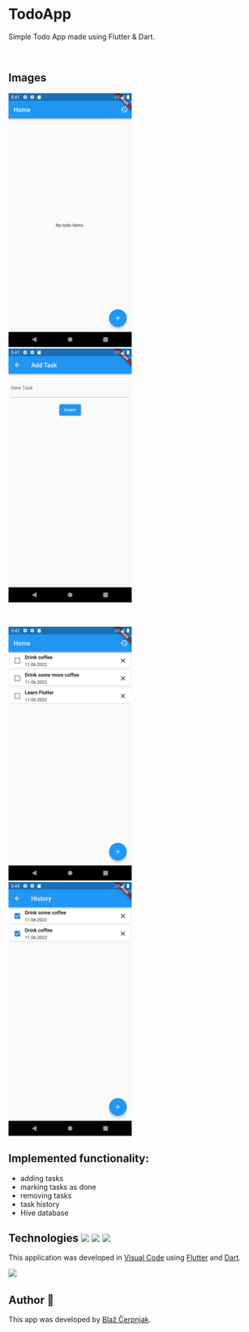 # TodoApp

Simple Todo App made using Flutter & Dart.

&nbsp;&nbsp;&nbsp;&nbsp;

## Images
<p align="left">
  <img src="empty_list.png" height="500" />&nbsp;&nbsp;&nbsp;&nbsp;
  <img src="add_task.png" height="500" />
</p>
&nbsp;
<p align="left">
  <img src="todo_list.png" height="500" />&nbsp;&nbsp;&nbsp;&nbsp;
  <img src="completed.png" height="500" />
</p> 

## Implemented functionality:
- adding tasks
- marking tasks as done
- removing tasks
- task history
- Hive database

## Technologies <img src="https://upload.wikimedia.org/wikipedia/commons/thumb/9/9a/Visual_Studio_Code_1.35_icon.svg/2048px-Visual_Studio_Code_1.35_icon.svg.png" width="20">&nbsp;<img src="https://avatars.githubusercontent.com/u/1609975?s=280&v=4" width="20">&nbsp;<img src="https://miro.medium.com/max/1000/1*ilC2Aqp5sZd1wi0CopD1Hw.png" width="20"> <br>
This application was developed in [Visual Code](https://code.visualstudio.com/) using [Flutter](https://flutter.dev/) and [Dart](https://dart.dev/).
 
<img src="https://miro.medium.com/max/800/1*vih036gD7fwgfj2jXHgKHA.png" height="150"> 
 
## Author 👋
This app was developed by [Blaž Čerpnjak](https://github.com/blaz-cerpnjak).
